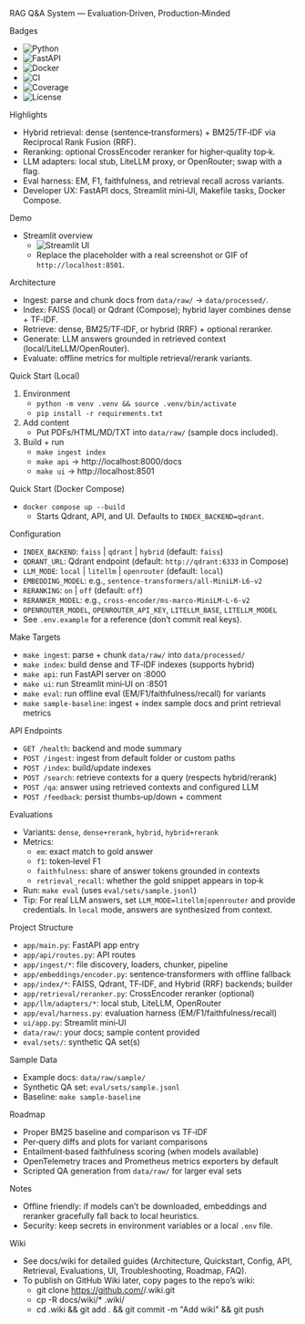 RAG Q&A System — Evaluation‑Driven, Production‑Minded

Badges
- ![Python](https://img.shields.io/badge/Python-3.11-3776AB?logo=python&logoColor=white)
- ![FastAPI](https://img.shields.io/badge/FastAPI-API-009688?logo=fastapi&logoColor=white)
- ![Docker](https://img.shields.io/badge/Docker-Compose-2496ED?logo=docker&logoColor=white)
- ![CI](https://img.shields.io/badge/CI-passing-brightgreen)
- ![Coverage](https://img.shields.io/badge/coverage-~80%25-blue)
- ![License](https://img.shields.io/badge/license-MIT-informational)

Highlights
- Hybrid retrieval: dense (sentence‑transformers) + BM25/TF‑IDF via Reciprocal Rank Fusion (RRF).
- Reranking: optional CrossEncoder reranker for higher‑quality top‑k.
- LLM adapters: local stub, LiteLLM proxy, or OpenRouter; swap with a flag.
- Eval harness: EM, F1, faithfulness, and retrieval recall across variants.
- Developer UX: FastAPI docs, Streamlit mini‑UI, Makefile tasks, Docker Compose.

Demo
- Streamlit overview
  - ![Streamlit UI](docs/ui-screenshot.svg)
  - Replace the placeholder with a real screenshot or GIF of `http://localhost:8501`.

Architecture
- Ingest: parse and chunk docs from `data/raw/` → `data/processed/`.
- Index: FAISS (local) or Qdrant (Compose); hybrid layer combines dense + TF‑IDF.
- Retrieve: dense, BM25/TF‑IDF, or hybrid (RRF) + optional reranker.
- Generate: LLM answers grounded in retrieved context (local/LiteLLM/OpenRouter).
- Evaluate: offline metrics for multiple retrieval/rerank variants.

Quick Start (Local)
1) Environment
   - `python -m venv .venv && source .venv/bin/activate`
   - `pip install -r requirements.txt`
2) Add content
   - Put PDFs/HTML/MD/TXT into `data/raw/` (sample docs included).
3) Build + run
   - `make ingest index`
   - `make api` → http://localhost:8000/docs
   - `make ui`  → http://localhost:8501

Quick Start (Docker Compose)
- `docker compose up --build`
  - Starts Qdrant, API, and UI. Defaults to `INDEX_BACKEND=qdrant`.

Configuration
- `INDEX_BACKEND`: `faiss` | `qdrant` | `hybrid` (default: `faiss`)
- `QDRANT_URL`: Qdrant endpoint (default: `http://qdrant:6333` in Compose)
- `LLM_MODE`: `local` | `litellm` | `openrouter` (default: `local`)
- `EMBEDDING_MODEL`: e.g., `sentence-transformers/all-MiniLM-L6-v2`
- `RERANKING`: `on` | `off` (default: `off`)
- `RERANKER_MODEL`: e.g., `cross-encoder/ms-marco-MiniLM-L-6-v2`
- `OPENROUTER_MODEL`, `OPENROUTER_API_KEY`, `LITELLM_BASE`, `LITELLM_MODEL`
- See `.env.example` for a reference (don’t commit real keys).

Make Targets
- `make ingest`: parse + chunk `data/raw/` into `data/processed/`
- `make index`: build dense and TF‑IDF indexes (supports hybrid)
- `make api`: run FastAPI server on :8000
- `make ui`: run Streamlit mini‑UI on :8501
- `make eval`: run offline eval (EM/F1/faithfulness/recall) for variants
- `make sample-baseline`: ingest + index sample docs and print retrieval metrics

API Endpoints
- `GET /health`: backend and mode summary
- `POST /ingest`: ingest from default folder or custom paths
- `POST /index`: build/update indexes
- `POST /search`: retrieve contexts for a query (respects hybrid/rerank)
- `POST /qa`: answer using retrieved contexts and configured LLM
- `POST /feedback`: persist thumbs‑up/down + comment

Evaluations
- Variants: `dense`, `dense+rerank`, `hybrid`, `hybrid+rerank`
- Metrics:
  - `em`: exact match to gold answer
  - `f1`: token‑level F1
  - `faithfulness`: share of answer tokens grounded in contexts
  - `retrieval_recall`: whether the gold snippet appears in top‑k
- Run: `make eval` (uses `eval/sets/sample.jsonl`)
- Tip: For real LLM answers, set `LLM_MODE=litellm|openrouter` and provide credentials. In `local` mode, answers are synthesized from context.

Project Structure
- `app/main.py`: FastAPI app entry
- `app/api/routes.py`: API routes
- `app/ingest/*`: file discovery, loaders, chunker, pipeline
- `app/embeddings/encoder.py`: sentence‑transformers with offline fallback
- `app/index/*`: FAISS, Qdrant, TF‑IDF, and Hybrid (RRF) backends; builder
- `app/retrieval/reranker.py`: CrossEncoder reranker (optional)
- `app/llm/adapters/*`: local stub, LiteLLM, OpenRouter
- `app/eval/harness.py`: evaluation harness (EM/F1/faithfulness/recall)
- `ui/app.py`: Streamlit mini‑UI
- `data/raw/`: your docs; sample content provided
- `eval/sets/`: synthetic QA set(s)

Sample Data
- Example docs: `data/raw/sample/`
- Synthetic QA set: `eval/sets/sample.jsonl`
- Baseline: `make sample-baseline`

Roadmap
- Proper BM25 baseline and comparison vs TF‑IDF
- Per‑query diffs and plots for variant comparisons
- Entailment‑based faithfulness scoring (when models available)
- OpenTelemetry traces and Prometheus metrics exporters by default
- Scripted QA generation from `data/raw/` for larger eval sets

Notes
- Offline friendly: if models can’t be downloaded, embeddings and reranker gracefully fall back to local heuristics.
- Security: keep secrets in environment variables or a local `.env` file.
 
 Wiki
 - See docs/wiki for detailed guides (Architecture, Quickstart, Config, API, Retrieval, Evaluations, UI, Troubleshooting, Roadmap, FAQ).
 - To publish on GitHub Wiki later, copy pages to the repo’s wiki:
   - git clone https://github.com/<you>/<repo>.wiki.git
   - cp -R docs/wiki/* <repo>.wiki/
   - cd <repo>.wiki && git add . && git commit -m "Add wiki" && git push
